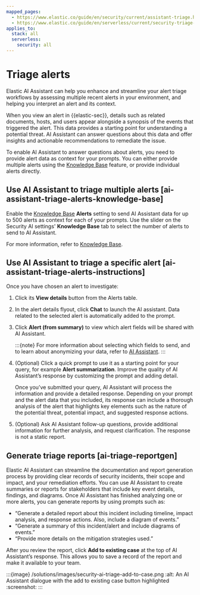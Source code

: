 ```yaml
---
mapped_pages:
  - https://www.elastic.co/guide/en/security/current/assistant-triage.html
  - https://www.elastic.co/guide/en/serverless/current/security-triage-alerts-with-elastic-ai-assistant.html
applies_to:
  stack: all
  serverless:
    security: all
---
```


# Triage alerts

Elastic AI Assistant can help you enhance and streamline your alert triage workflows by assessing multiple recent alerts in your environment, and helping you interpret an alert and its context.

When you view an alert in {{elastic-sec}}, details such as related documents, hosts, and users appear alongside a synopsis of the events that triggered the alert. This data provides a starting point for understanding a potential threat. AI Assistant can answer questions about this data and offer insights and actionable recommendations to remediate the issue.

To enable AI Assistant to answer questions about alerts, you need to provide alert data as context for your prompts. You can either provide multiple alerts using the [Knowledge Base](/solutions/security/ai/ai-assistant-knowledge-base.md) feature, or provide individual alerts directly.


## Use AI Assistant to triage multiple alerts [ai-assistant-triage-alerts-knowledge-base]

Enable the [Knowledge Base](/solutions/security/ai/ai-assistant-knowledge-base.md) **Alerts** setting to send AI Assistant data for up to 500 alerts as context for each of your prompts. Use the slider on the Security AI settings' **Knowledge Base** tab to select the number of alerts to send to AI Assistant.

For more information, refer to [Knowledge Base](/solutions/security/ai/ai-assistant-knowledge-base.md).


## Use AI Assistant to triage a specific alert [ai-assistant-triage-alerts-instructions]

Once you have chosen an alert to investigate:

1. Click its **View details** button from the Alerts table.
2. In the alert details flyout, click **Chat** to launch the AI assistant. Data related to the selected alert is automatically added to the prompt.
3. Click **Alert (from summary)** to view which alert fields will be shared with AI Assistant.

   :::{note}
   For more information about selecting which fields to send, and to learn about anonymizing your data, refer to [AI Assistant](/solutions/security/ai/ai-assistant.md).
   :::

4. (Optional) Click a quick prompt to use it as a starting point for your query, for example **Alert summarization**. Improve the quality of AI Assistant’s response by customizing the prompt and adding detail.

   Once you’ve submitted your query, AI Assistant will process the information and provide a detailed response. Depending on your prompt and the alert data that you included, its response can include a thorough analysis of the alert that highlights key elements such as the nature of the potential threat, potential impact, and suggested response actions.

5. (Optional) Ask AI Assistant follow-up questions, provide additional information for further analysis, and request clarification. The response is not a static report.


## Generate triage reports [ai-triage-reportgen]

Elastic AI Assistant can streamline the documentation and report generation process by providing clear records of security incidents, their scope and impact, and your remediation efforts. You can use AI Assistant to create summaries or reports for stakeholders that include key event details, findings, and diagrams. Once AI Assistant has finished analyzing one or more alerts, you can generate reports by using prompts such as:

* “Generate a detailed report about this incident including timeline, impact analysis, and response actions. Also, include a diagram of events.”
* “Generate a summary of this incident/alert and include diagrams of events.”
* “Provide more details on the mitigation strategies used.”

After you review the report, click **Add to existing case** at the top of AI Assistant’s response. This allows you to save a record of the report and make it available to your team.

:::{image} /solutions/images/security-ai-triage-add-to-case.png
:alt: An AI Assistant dialogue with the add to existing case button highlighted
:screenshot:
:::
